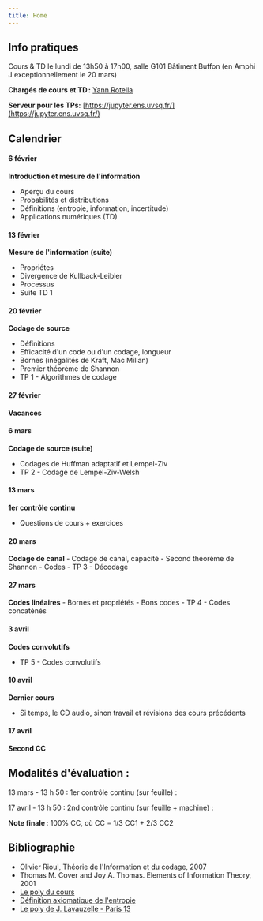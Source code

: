 ```yaml
---
title: Home
---
```


## Info pratiques

Cours & TD le lundi de 13h50 à 17h00, salle G101 Bâtiment Buffon (en Amphi J exceptionnellement le 20 mars)

**Chargés de cours et TD :** [Yann Rotella](https://rotella.fr/)

**Serveur pour les TPs:** [https://jupyter.ens.uvsq.fr/](https://jupyter.ens.uvsq.fr/)



## Calendrier

#### 6 février 

**Introduction et mesure de l'information**
   - Aperçu du cours
   - Probabilités et distributions
   - Définitions (entropie, information, incertitude)
   - Applications numériques (TD)


#### 13 février 

**Mesure de l'information (suite)**
   - Propriétes
   - Divergence de Kullback-Leibler
   - Processus
   - Suite TD 1

   
#### 20 février 
   
**Codage de source**
  - Définitions
  - Efficacité d'un code ou d'un codage, longueur
  - Bornes (inégalités de Kraft, Mac Millan)
  - Premier théorème de Shannon
  - TP 1 - Algorithmes de codage

#### 27 février 

**Vacances**

#### 6 mars 

**Codage de source (suite)**
   - Codages de Huffman adaptatif et Lempel-Ziv 
   - TP 2 - Codage de Lempel-Ziv-Welsh
    

#### 13 mars 

**1er contrôle continu**
   - Questions de cours + exercices

#### 20 mars

**Codage de canal**
    - Codage de canal, capacité
    - Second théorème de Shannon
    - Codes
    - TP 3 - Décodage

#### 27 mars 

**Codes linéaires**
    - Bornes et propriétés
    - Bons codes
    - TP 4 - Codes concaténés
    

#### 3 avril

**Codes convolutifs**
   - TP 5 - Codes convolutifs


#### 10 avril 

**Dernier cours**
   - Si temps, le CD audio, sinon travail et révisions des cours précédents


#### 17 avril 

**Second CC**



## Modalités d'évaluation :

13 mars - 13 h 50 : 1er contrôle continu (sur feuille) : 

17 avril - 13 h 50 : 2nd contrôle continu (sur feuille + machine) :

**Note finale :** 100% CC, où CC = 1/3 CC1 + 2/3 CC2


  


## Bibliographie

   - Olivier Rioul, Théorie de l'Information et du codage, 2007
   - Thomas M. Cover and Joy A. Thomas. Elements of Information Theory, 2001
   - [Le poly du cours](tds/)
   - [Définition axiomatique de l'entropie](https://arrowtheory.com/pub/notes/025-faddeev-entropy.html)
   - [Le poly de J. Lavauzelle - Paris 13](https://www.math.univ-paris13.fr/~lavauzelle/teaching/2020-21/docs/TI-poly-cours.pdf)
   


